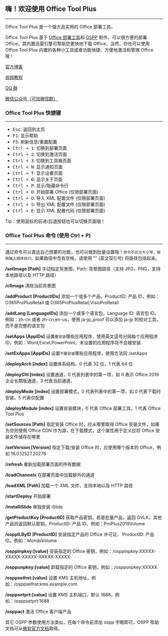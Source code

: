 ## 嗨！欢迎使用 Office Tool Plus

---

Office Tool Plus 是一个强大且实用的 Office 部署工具。

Office Tool Plus 基于 [Office 部署工具](https://aka.ms/ODT)和 [OSPP](https://docs.microsoft.com/en-us/DeployOffice/vlactivation/tools-to-manage-volume-activation-of-office) 制作，可以很方便的部署 Office，其内置迅雷引擎可帮助您更快地下载 Office，当然，你也可以使用 Office Tool Plus 内置的各种小工具或者功能快捷、方便地激活和管理 Office 哦！

[官方博客](https://www.coolhub.top/)

[视频教程](https://space.bilibili.com/23627347)

[QQ 群](https://otp.landian.vip/zh-cn/#about)

[微信公众号（可加微信群）](https://otp.landian.vip/grouplink/wechat.html)

### Office Tool Plus 快捷键

---

- <kbd>Esc</kbd>: 返回到主页
- <kbd>F1</kbd>: 显示帮助
- <kbd>F5</kbd>: 刷新信息/重置配置
- <kbd>Ctrl + 1</kbd>: 切换到部署页面
- <kbd>Ctrl + 2</kbd>: 切换到激活页面
- <kbd>Ctrl + 3</kbd>: 切换到工具箱页面
- <kbd>Ctrl + N</kbd>: 显示通知页面
- <kbd>Ctrl + T</kbd>: 显示设置页面
- <kbd>Ctrl + B</kbd>: 显示关于页面
- <kbd>Ctrl + P</kbd>: 显示/隐藏命令行
- <kbd>Ctrl + D</kbd>: 开始部署 Office (仅限部署页面)
- <kbd>Ctrl + O</kbd>: 导入 XML 配置文件 (仅限部署页面)
- <kbd>Ctrl + S</kbd>: 导出 XML 配置文件 (仅限部署页面)
- <kbd>Ctrl + E</kbd>: 显示 XML 配置代码 (仅限部署页面)

Tip：使用鼠标的前进/后退按钮也可以切换页面哦！

### Office Tool Plus 命令 (使用 Ctrl + P)

---

通过命令可以直达自己想要的功能，也可以做到批量设置哦！`命令不区分大小写，按照输入顺序执行。`如果路径中含有空格，请使用 "" (英文双引号) 将路径包括起来。

**/setImage [Path]** 手动指定背景图，Path: 背景图路径（支持 JPG，PNG，支持本地路径以及 HTTP 路径）

**/clImage** 清除当前背景图

**/addProduct [ProductIDs]** 添加一个或多个产品，ProductID: 产品 ID，例如：O365ProPlusRetail 或 O365ProPlusRetail,VisioProRetail

**/addLang [LanguageIDs]** 添加一个或多个语言包，Language ID: 语言包 ID，例如：zh-cn 或者 zh-cn,en-us，使用 ja-jp_proof 可以添加 ja-jp 的校对工具，而不是完整的语言包

**/setApps [AppIDs]** 设置`要安装`哪些应用程序，使用英文逗号分隔每个应用程序 ID，例如：Word,Excel,PowerPoint，未设置的应用程序将不会被安装

**/setExApps [AppIDs]** 设置`不要安装`哪些应用程序，使用方法同 /setApps

**/deployArch [index]** 设置体系结构，0 代表 32 位，1 代表 64 位

**/deployChl [index]** 设置通道，0 代表列表中的第一项，如 0 表示 Office 2019 企业长期版通道，3 代表当前通道。

**/deployMode [index]** 设置部署模式，0 代表列表中的第一项，如 0 代表下载时安装，5 代表仅配置

**/deployModule [index]** 设置安装模块，0 代表 Office 部署工具，1 代表 Office Tool Plus

**/setSources [Path]** 指定安装 Office 时，应从哪里取得 Office 安装文件，如果为空则使用 Office CDN 作为源，在下载模式，这个属性用于定义应将 Office 安装文件储存在哪里

**/setVersion [Version]** 指定下载/安装 Office 时，应使用哪个版本的 Office，例如 16.0.12527.20278

**/refresh** 重新加载部署页面的所有数据

**/loadChannels** 在部署页面中加载额外的通道

**/loadXML [Path]** 加载一个 XML 文件，支持本地以及 HTTP 路径

**/startDeploy** 开始部署

**/installiSlide** 单独安装 iSlide

**/getProductKey [ProductID]** 获取产品密钥，若是批量产品，返回 GVLK，其他产品则返回默认密钥。ProductID: 产品 ID，例如：ProPlus2019Volume

**/osppILByID [ProductID]** 安装指定产品的 Office 许可证， ProductID: 产品 ID。例如：MondoVolume

**/osppinpkey:[value]** 安装指定的 Office 密钥，例如：/osppinpkey:XXXXX-XXXXX-XXXXX-XXXXX-XXXXX

**/osppunpkey:[value]** 卸载指定的 Office 密钥，例如：/osppunpkey:XXXXX

**/osppsethst:[value]** 设置 KMS 主机地址，例如：/osppsethst:kms.example.com

**/osppsetprt:[value]** 设置 KMS 主机端口，默认 1688，例如：/osppsetprt:1688

**/osppact** 激活 Office 客户端产品

其它 OSPP 参数使用方法类似，在每个命令前添加 ospp 字眼即可，OSPP 帮助文档可从[微软官方文档](https://docs.microsoft.com/zh-cn/deployoffice/vlactivation/tools-to-manage-volume-activation-of-office)取得。
